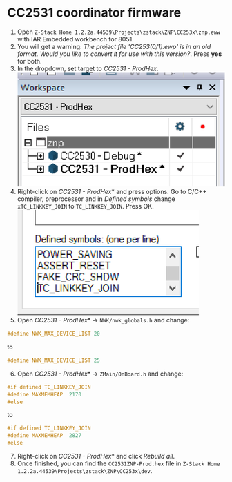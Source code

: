 # CC2531 coordinator firmware
1. Open `Z-Stack Home 1.2.2a.44539\Projects\zstack\ZNP\CC253x\znp.eww` with IAR Embedded workbench for 8051.
2. You will get a warning: *The project file 'CC253(0/1).ewp' is in an old format. Would you like to convert it for use with this version?*. Press **yes** for both.
3. In the dropdown, set target to *CC2531 - ProdHex*.
![Target](images/target.png)
4. Right-click on *CC2531 - ProdHex** and press options. Go to C/C++ compiler, preprocessor and in *Defined symbols* change `xTC_LINKKEY_JOIN` to  `TC_LINKKEY_JOIN`. Press OK.
![Symbols](images/symbols.png)
5. Open *CC2531 - ProdHex** -> `NWK/nwk_globals.h` and change:
```c
#define NWK_MAX_DEVICE_LIST 20
```
to
```c
#define NWK_MAX_DEVICE_LIST 25
```
6. Open *CC2531 - ProdHex** -> `ZMain/OnBoard.h` and change:
```c
#if defined TC_LINKKEY_JOIN
#define MAXMEMHEAP  2170
#else
```
to
```c
#if defined TC_LINKKEY_JOIN
#define MAXMEMHEAP  2827
#else
```
7. Right-click on *CC2531 - ProdHex** and click *Rebuild all*.
8. Once finished, you can find the `CC2531ZNP-Prod.hex` file in `Z-Stack Home 1.2.2a.44539\Projects\zstack\ZNP\CC253x\dev`.

